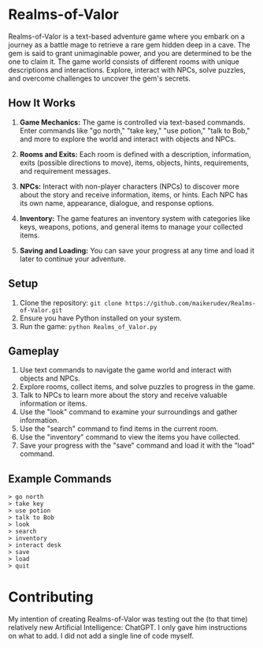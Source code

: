 # Realms-of-Valor

Realms-of-Valor is a text-based adventure game where you embark on a journey as a battle mage to retrieve a rare gem hidden deep in a cave. The gem is said to grant unimaginable power, and you are determined to be the one to claim it. The game world consists of different rooms with unique descriptions and interactions. Explore, interact with NPCs, solve puzzles, and overcome challenges to uncover the gem's secrets.

## How It Works

1. **Game Mechanics:** The game is controlled via text-based commands. Enter commands like "go north," "take key," "use potion," "talk to Bob," and more to explore the world and interact with objects and NPCs.

2. **Rooms and Exits:** Each room is defined with a description, information, exits (possible directions to move), items, objects, hints, requirements, and requirement messages.

3. **NPCs:** Interact with non-player characters (NPCs) to discover more about the story and receive information, items, or hints. Each NPC has its own name, appearance, dialogue, and response options.

4. **Inventory:** The game features an inventory system with categories like keys, weapons, potions, and general items to manage your collected items.

5. **Saving and Loading:** You can save your progress at any time and load it later to continue your adventure.

## Setup

1. Clone the repository: `git clone https://github.com/maikerudev/Realms-of-Valor.git`
2. Ensure you have Python installed on your system.
3. Run the game: `python Realms_of_Valor.py`

## Gameplay

1. Use text commands to navigate the game world and interact with objects and NPCs.
2. Explore rooms, collect items, and solve puzzles to progress in the game.
3. Talk to NPCs to learn more about the story and receive valuable information or items.
4. Use the "look" command to examine your surroundings and gather information.
5. Use the "search" command to find items in the current room.
6. Use the "inventory" command to view the items you have collected.
7. Save your progress with the "save" command and load it with the "load" command.

## Example Commands

```plaintext
> go north
> take key
> use potion
> talk to Bob
> look
> search
> inventory
> interact desk
> save
> load
> quit
```

# Contributing

My intention of creating Realms-of-Valor was testing out the (to that time) relatively new Artificial Intelligence: ChatGPT. I only gave him instructions on what to add. I did not add a single line of code myself.
